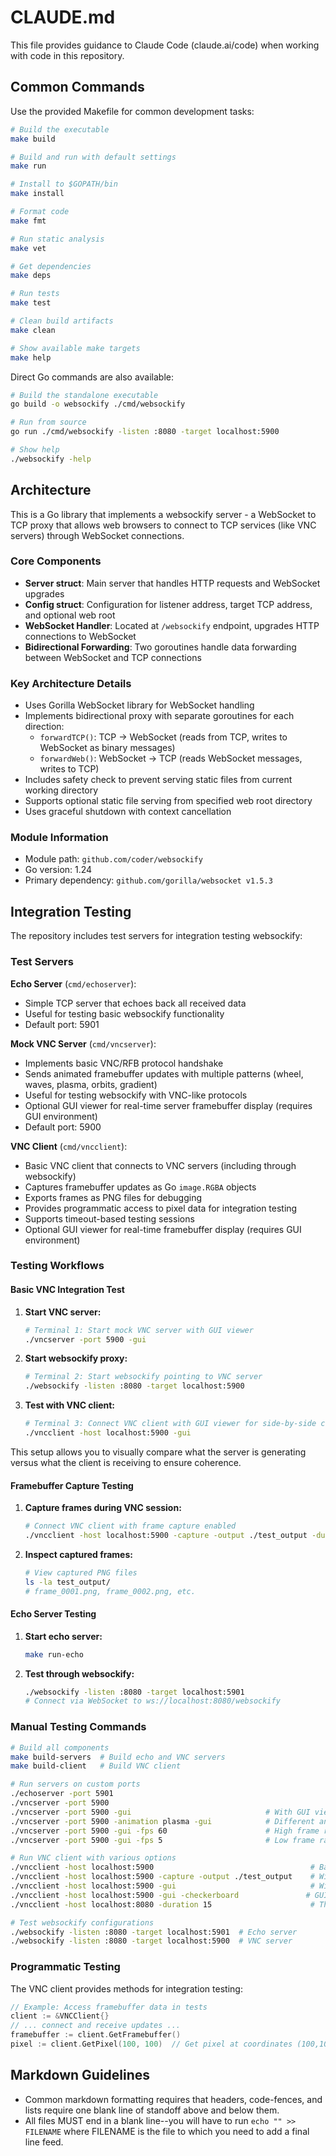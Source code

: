# CLAUDE.md

This file provides guidance to Claude Code (claude.ai/code) when working with code in this repository.

## Common Commands

Use the provided Makefile for common development tasks:

```bash
# Build the executable
make build

# Build and run with default settings
make run

# Install to $GOPATH/bin
make install

# Format code
make fmt

# Run static analysis
make vet

# Get dependencies
make deps

# Run tests
make test

# Clean build artifacts
make clean

# Show available make targets
make help
```

Direct Go commands are also available:

```bash
# Build the standalone executable
go build -o websockify ./cmd/websockify

# Run from source
go run ./cmd/websockify -listen :8080 -target localhost:5900

# Show help
./websockify -help
```

## Architecture

This is a Go library that implements a websockify server - a WebSocket to TCP proxy that allows web browsers to connect to TCP services (like VNC servers) through WebSocket connections.

### Core Components

- **Server struct**: Main server that handles HTTP requests and WebSocket upgrades
- **Config struct**: Configuration for listener address, target TCP address, and optional web root
- **WebSocket Handler**: Located at `/websockify` endpoint, upgrades HTTP connections to WebSocket
- **Bidirectional Forwarding**: Two goroutines handle data forwarding between WebSocket and TCP connections

### Key Architecture Details

- Uses Gorilla WebSocket library for WebSocket handling
- Implements bidirectional proxy with separate goroutines for each direction:
  - `forwardTCP()`: TCP → WebSocket (reads from TCP, writes to WebSocket as binary messages)
  - `forwardWeb()`: WebSocket → TCP (reads WebSocket messages, writes to TCP)
- Includes safety check to prevent serving static files from current working directory
- Supports optional static file serving from specified web root directory
- Uses graceful shutdown with context cancellation

### Module Information
- Module path: `github.com/coder/websockify`
- Go version: 1.24
- Primary dependency: `github.com/gorilla/websocket v1.5.3`

## Integration Testing

The repository includes test servers for integration testing websockify:

### Test Servers

**Echo Server** (`cmd/echoserver`):
- Simple TCP server that echoes back all received data
- Useful for testing basic websockify functionality
- Default port: 5901

**Mock VNC Server** (`cmd/vncserver`):
- Implements basic VNC/RFB protocol handshake
- Sends animated framebuffer updates with multiple patterns (wheel, waves, plasma, orbits, gradient)
- Useful for testing websockify with VNC-like protocols
- Optional GUI viewer for real-time server framebuffer display (requires GUI environment)
- Default port: 5900

**VNC Client** (`cmd/vncclient`):
- Basic VNC client that connects to VNC servers (including through websockify)
- Captures framebuffer updates as Go `image.RGBA` objects
- Exports frames as PNG files for debugging
- Provides programmatic access to pixel data for integration testing
- Supports timeout-based testing sessions
- Optional GUI viewer for real-time framebuffer display (requires GUI environment)

### Testing Workflows

#### Basic VNC Integration Test

1. **Start VNC server:**
   ```bash
   # Terminal 1: Start mock VNC server with GUI viewer
   ./vncserver -port 5900 -gui
   ```

2. **Start websockify proxy:**
   ```bash
   # Terminal 2: Start websockify pointing to VNC server
   ./websockify -listen :8080 -target localhost:5900
   ```

3. **Test with VNC client:**
   ```bash
   # Terminal 3: Connect VNC client with GUI viewer for side-by-side comparison
   ./vncclient -host localhost:5900 -gui
   ```

This setup allows you to visually compare what the server is generating versus what the client is receiving to ensure coherence.

#### Framebuffer Capture Testing

1. **Capture frames during VNC session:**
   ```bash
   # Connect VNC client with frame capture enabled
   ./vncclient -host localhost:5900 -capture -output ./test_output -duration 10
   ```

2. **Inspect captured frames:**
   ```bash
   # View captured PNG files
   ls -la test_output/
   # frame_0001.png, frame_0002.png, etc.
   ```

#### Echo Server Testing

1. **Start echo server:**
   ```bash
   make run-echo
   ```

2. **Test through websockify:**
   ```bash
   ./websockify -listen :8080 -target localhost:5901
   # Connect via WebSocket to ws://localhost:8080/websockify
   ```

### Manual Testing Commands

```bash
# Build all components
make build-servers  # Build echo and VNC servers
make build-client   # Build VNC client

# Run servers on custom ports
./echoserver -port 5901
./vncserver -port 5900
./vncserver -port 5900 -gui                              # With GUI viewer
./vncserver -port 5900 -animation plasma -gui            # Different animation with GUI
./vncserver -port 5900 -gui -fps 60                      # High frame rate GUI
./vncserver -port 5900 -gui -fps 5                       # Low frame rate GUI

# Run VNC client with various options
./vncclient -host localhost:5900                                   # Basic connection
./vncclient -host localhost:5900 -capture -output ./test_output    # With frame capture
./vncclient -host localhost:5900 -gui                              # With GUI viewer
./vncclient -host localhost:5900 -gui -checkerboard               # GUI with transparency visualization
./vncclient -host localhost:8080 -duration 15                      # Through websockify

# Test websockify configurations
./websockify -listen :8080 -target localhost:5901  # Echo server
./websockify -listen :8080 -target localhost:5900  # VNC server
```

### Programmatic Testing

The VNC client provides methods for integration testing:

```go
// Example: Access framebuffer data in tests
client := &VNCClient{}
// ... connect and receive updates ...
framebuffer := client.GetFramebuffer()
pixel := client.GetPixel(100, 100)  // Get pixel at coordinates (100,100)
```

## Markdown Guidelines

- Common markdown formatting requires that headers, code-fences, and lists require one blank line of standoff above and below them. 
- All files MUST end in a blank line--you will have to run `echo "" >> FILENAME` where FILENAME is the file to which you need to add a final line feed. 